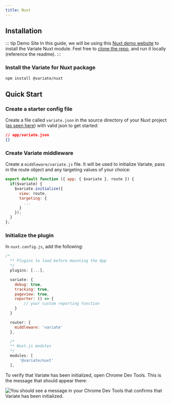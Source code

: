 ```yaml
---
title: Nuxt
---
```


## Installation
::: tip Demo Site
In this guide, we will be using this [Nuxt demo website](https://github.com/VariateApp/variate-nuxt-demo) to install the Variate Nuxt module. Feel free to [clone the repo](https://github.com/VariateApp/variate-nuxt-demo), and run it locally (reference the readme). 
::: 

### Install the Variate for Nuxt package

```bash
npm install @variate/nuxt
```

## Quick Start

### Create a starter config file

Create a file called `variate.json` in the source directory of your Nuxt project ([as seen here](https://github.com/VariateApp/variate-nuxt-demo/tree/master/app)) with valid  json to get started:
```json
// app/variate.json
{}
```
### Create Variate middleware

Create a `middleware/variate.js` file. It will be used to initialize Variate, pass in the route object and any targeting values of your choice:
```js
export default function ({ app: { $variate }, route }) {
  if($variate) {
    $variate.initialize({
      view: route,
      targeting: {
        ...
      }
    });
  }
};
```

### Initialize the plugin
In `nuxt.config.js`, add the following:
```js
/*
  ** Plugins to load before mounting the App
  */
  plugins: [...],

  variate: {
    debug: true,
    tracking: true,
    pageview: true,
    reporter: () => {
        // your custom reporting function
    }   
  }

  router: {
    middleware: 'variate'
  },

  /*
  ** Nuxt.js modules
  */
  modules: [
      '@variate/nuxt'
  ],
```

To verify that Variate has been initialized, open Chrome Dev Tools. This is the message that should appear there:

<img :src="$withBase('/variate-vue-initialized.png')" alt="You should see a message in your Chrome Dev Tools that confirms that Variate has been initialized.">